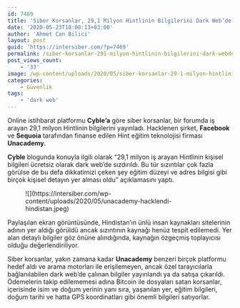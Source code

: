 ```yaml
---
id: 7469
title: 'Siber Korsanlar, 29,1 Milyon Hintlinin Bilgilerini Dark Web’de Yayınladı'
date: '2020-05-23T18:00:13+03:00'
author: 'Ahmet Can Bilici'
layout: post
guid: 'https://intersiber.com/?p=7469'
permalink: /siber-korsanlar-291-milyon-hintlinin-bilgilerini-dark-webde-yayinladi/
post_views_count:
    - '33'
image: /wp-content/uploads/2020/05/siber-korsanlar-29-1-milyon-hintlinin-bilgilerini-dark-webde-yayinladi.jpg
categories:
    - Güvenlik
tags:
    - 'dark web'
---
```


Online istihbarat platformu **Cyble’a** göre siber korsanlar, bir forumda iş arayan 29,1 milyon Hintlinin bilgilerini yayınladı. Hacklenen şirket, **Facebook** ve **Sequoia** tarafından finanse edilen Hint eğitim teknolojisi firması **Unacademy**.

**Cyble** blogunda konuyla ilgili olarak “29,1 milyon iş arayan Hintlinin kişisel bilgileri ücretsiz olarak dark web’de sızdırıldı. Bu tür sızıntılar çok fazla görülse de bu defa dikkatimizi çeken şey eğitim düzeyi ve adres bilgisi gibi birçok kişisel detayın yer alması oldu” açıklamasını yaptı.

<figure class="wp-block-image size-large">![](https://intersiber.com/wp-content/uploads/2020/05/unacademy-hacklendi-hindistan.jpeg)</figure>Paylaşılan ekran görüntüsünde, Hindistan’ın ünlü insan kaynakları sitelerinin adının yer aldığı görüldü ancak sızıntının kaynağı henüz tespit edilemedi. Yer alan detaylı bilgiler göz önüne alındığında, kaynağın özgeçmiş toplayıcısı olduğu değerlendiriliyor.

Siber korsanlar, yakın zamana kadar **Unacademy** benzeri birçok platformu hedef aldı ve arama motorları ile erişilemeyen, ancak özel tarayıcılarla bağlanılabilen dark web’de çalınan bilgiler yayınlandı ya da satışa çıkarıldı. Ödemelerin takip edilememesi adına Bitcoin ile dosyaları satan korsanlar, içerisinde isim ve doğum yerinin yanı sıra, yaşanılan yer, eğitim bilgileri, doğum tarihi ve hatta GPS koordinatları gibi önemli bilgileri satıyorlar.